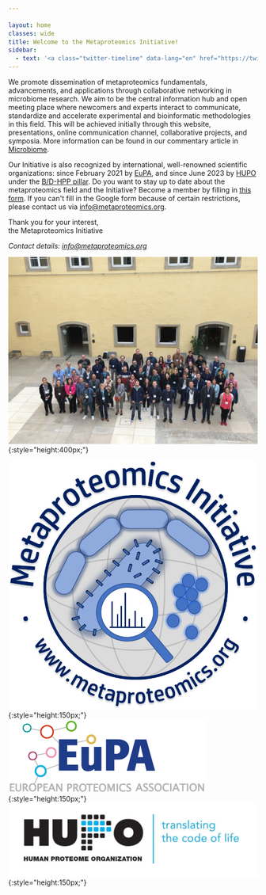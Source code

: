 ```yaml
---

layout: home
classes: wide
title: Welcome to the Metaproteomics Initiative!
sidebar:
  - text: '<a class="twitter-timeline" data-lang="en" href="https://twitter.com/MetaP_Init?ref_src=twsrc%5Etfw">Tweets by MetaP_Init</a> <script async src="https://platform.twitter.com/widgets.js" charset="utf-8"></script>'
---
```

<style>
.sidebar:not(.sticky) {
  display: none;
}
.entries-list h2 {
  margin-top: 0;
  font-size: 1em;
}
</style>

We promote dissemination of metaproteomics fundamentals, advancements, and applications through collaborative networking in microbiome research. We aim to be the central information hub and open meeting place where newcomers and experts interact to communicate, standardize and accelerate experimental and bioinformatic methodologies in this field. This will be achieved initially through this website, presentations, online communication channel, collaborative projects, and symposia. More information can be found in our commentary article in [Microbiome](https://microbiomejournal.biomedcentral.com/articles/10.1186/s40168-021-01176-w).

Our Initiative is also recognized by international, well-renowned scientific organizations: since February 2021 by [EuPA](https://eupa.org/), and since June 2023 by [HUPO](https://hupo.org/) under the [B/D-HPP pillar](https://hupo.org/B/D-HPP).
Do you want to stay up to date about the metaproteomics field and the Initiative? Become a member by filling in [this form](https://forms.gle/zAqJDPZNvf7vSoNi9). If you can't fill in the Google form because of certain restrictions, please contact us via [info@metaproteomics.org](mailto:info@metaproteomics.org).

Thank you for your interest,<br>
the Metaproteomics Initiative


*Contact details: [info@metaproteomics.org](mailto:info@metaproteomics.org)*

![group picture](/assets/images/luxembourg_group.png){:style="height:400px;"}

![mpi logo](assets/images/mpilogo.png){:style="height:150px;"}
![EuPA logo](assets/images/eupalogo.png){:style="height:150px;"}
![HUPO logo](assets/images/hupologo.jpg){:style="height:150px;"}
